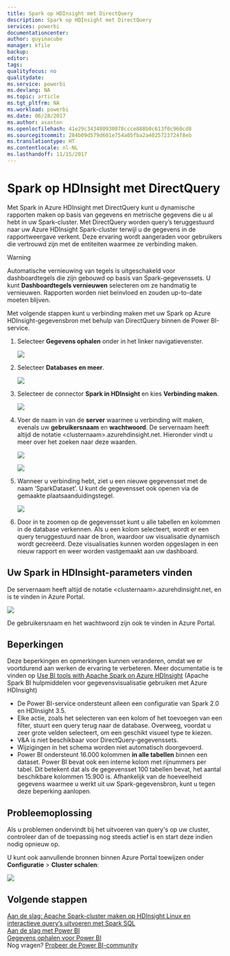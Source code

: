 ```yaml
---
title: Spark op HDInsight met DirectQuery
description: Spark op HDInsight met DirectQuery
services: powerbi
documentationcenter: 
author: guyinacube
manager: kfile
backup: 
editor: 
tags: 
qualityfocus: no
qualitydate: 
ms.service: powerbi
ms.devlang: NA
ms.topic: article
ms.tgt_pltfrm: NA
ms.workload: powerbi
ms.date: 06/28/2017
ms.author: asaxton
ms.openlocfilehash: 41e29c343480930878ccce888b0c613f0c960cd8
ms.sourcegitcommit: 284b09d579d601e754a05fba2a4025723724f8eb
ms.translationtype: HT
ms.contentlocale: nl-NL
ms.lasthandoff: 11/15/2017
---
```

# <a name="spark-on-hdinsight-with-directquery"></a>Spark op HDInsight met DirectQuery
Met Spark in Azure HDInsight met DirectQuery kunt u dynamische rapporten maken op basis van gegevens en metrische gegevens die u al hebt in uw Spark-cluster. Met DirectQuery worden query’s teruggestuurd naar uw Azure HDInsight Spark-cluster terwijl u de gegevens in de rapportweergave verkent. Deze ervaring wordt aangeraden voor gebruikers die vertrouwd zijn met de entiteiten waarmee ze verbinding maken.

> [!WARNING]
> Automatische vernieuwing van tegels is uitgeschakeld voor dashboardtegels die zijn gebouwd op basis van Spark-gegevenssets. U kunt **Dashboardtegels vernieuwen** selecteren om ze handmatig te vernieuwen. Rapporten worden niet beïnvloed en zouden up-to-date moeten blijven. 
> 
> 

Met volgende stappen kunt u verbinding maken met uw Spark op Azure HDInsight-gegevensbron met behulp van DirectQuery binnen de Power BI-service.

1. Selecteer **Gegevens ophalen** onder in het linker navigatievenster.
   
     ![](media/spark-on-hdinsight-with-direct-connect/spark-getdata.png)
2. Selecteer **Databases en meer**.
   
     ![](media/spark-on-hdinsight-with-direct-connect/spark-getdata-databases.png)
3. Selecteer de connector **Spark in HDInsight** en kies **Verbinding maken**.
   
     ![](media/spark-on-hdinsight-with-direct-connect/spark-getdata-databases-connect.png)
4. Voer de naam in van de **server** waarmee u verbinding wilt maken, evenals uw **gebruikersnaam** en **wachtwoord**. De servernaam heeft altijd de notatie \<clusternaam\>.azurehdinsight.net. Hieronder vindt u meer over het zoeken naar deze waarden.
   
     ![](media/spark-on-hdinsight-with-direct-connect/spark-server-name.png)
   
     ![](media/spark-on-hdinsight-with-direct-connect/spark-username.png)
5. Wanneer u verbinding hebt, ziet u een nieuwe gegevensset met de naam ‘SparkDataset’. U kunt de gegevensset ook openen via de gemaakte plaatsaanduidingstegel.
   
     ![](media/spark-on-hdinsight-with-direct-connect/spark-dataset.png)
6. Door in te zoomen op de gegevensset kunt u alle tabellen en kolommen in de database verkennen. Als u een kolom selecteert, wordt er een query teruggestuurd naar de bron, waardoor uw visualisatie dynamisch wordt gecreëerd. Deze visualisaties kunnen worden opgeslagen in een nieuw rapport en weer worden vastgemaakt aan uw dashboard.

## <a name="finding-your-spark-on-hdinsight-parameters"></a>Uw Spark in HDInsight-parameters vinden
De servernaam heeft altijd de notatie \<clusternaam\>.azurehdinsight.net, en is te vinden in Azure Portal.

![](media/spark-on-hdinsight-with-direct-connect/spark-server-name-parameter.png)

De gebruikersnaam en het wachtwoord zijn ook te vinden in Azure Portal.

## <a name="limitations"></a>Beperkingen
Deze beperkingen en opmerkingen kunnen veranderen, omdat we er voortdurend aan werken de ervaring te verbeteren. Meer documentatie is te vinden op [Use BI tools with Apache Spark on Azure HDInsight](https://azure.microsoft.com/documentation/articles/hdinsight-apache-spark-use-bi-tools/) (Apache Spark BI hulpmiddelen voor gegevensvisualisatie gebruiken met Azure HDInsight)

* De Power BI-service ondersteunt alleen een configuratie van Spark 2.0 en HDInsight 3.5.
* Elke actie, zoals het selecteren van een kolom of het toevoegen van een filter, stuurt een query terug naar de database. Overweeg, voordat u zeer grote velden selecteert, om een geschikt visueel type te kiezen.
* V&A is niet beschikbaar voor DirectQuery-gegevenssets.
* Wijzigingen in het schema worden niet automatisch doorgevoerd.
* Power BI ondersteunt 16.000 kolommen **in alle tabellen** binnen een dataset. Power BI bevat ook een interne kolom met rijnummers per tabel. Dit betekent dat als de gegevensset 100 tabellen bevat, het aantal beschikbare kolommen 15.900 is. Afhankelijk van de hoeveelheid gegevens waarmee u werkt uit uw Spark-gegevensbron, kunt u tegen deze beperking aanlopen.

## <a name="troubleshooting"></a>Probleemoplossing
Als u problemen ondervindt bij het uitvoeren van query's op uw cluster, controleer dan of de toepassing nog steeds actief is en start deze indien nodig opnieuw op.

U kunt ook aanvullende bronnen binnen Azure Portal toewijzen onder **Configuratie** > **Cluster schalen**:

![](media/spark-on-hdinsight-with-direct-connect/spark-scale.png)

## <a name="next-steps"></a>Volgende stappen
[Aan de slag: Apache Spark-cluster maken op HDInsight Linux en interactieve query’s uitvoeren met Spark SQL](https://azure.microsoft.com/documentation/articles/hdinsight-apache-spark-jupyter-spark-sql)  
[Aan de slag met Power BI](service-get-started.md)  
[Gegevens ophalen voor Power BI](service-get-data.md)  
Nog vragen? [Probeer de Power BI-community](http://community.powerbi.com/)

